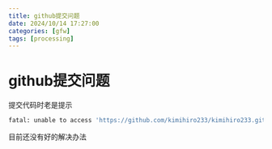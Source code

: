 ```yaml
---
title: github提交问题
date: 2024/10/14 17:27:00
categories: [gfw]
tags: [processing]
---
```


# github提交问题

提交代码时老是提示
``` bash
fatal: unable to access 'https://github.com/kimihiro233/kimihiro233.github.io.git/': Failed to connect to github.com port 443 after 21101 ms
```

目前还没有好的解决办法